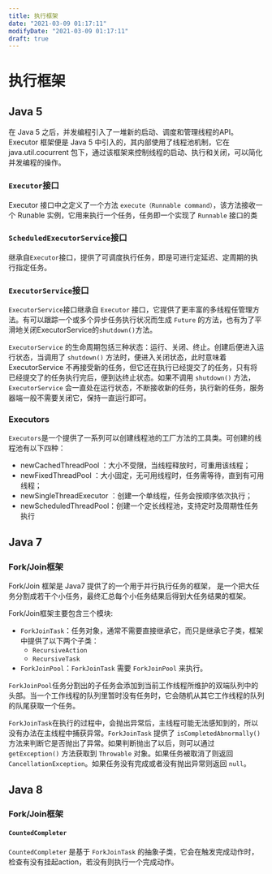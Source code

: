 ```yaml
---
title: 执行框架
date: "2021-03-09 01:17:11"
modifyDate: "2021-03-09 01:17:11"
draft: true
---
```


# 执行框架

## Java 5 

在 Java 5 之后，并发编程引入了一堆新的启动、调度和管理线程的API。Executor 框架便是 Java 5 中引入的，其内部使用了线程池机制，它在 java.util.cocurrent 包下，通过该框架来控制线程的启动、执行和关闭，可以简化并发编程的操作。

### `Executor`接口

Executor 接口中之定义了一个方法 `execute（Runnable command）`，该方法接收一个 Runable 实例，它用来执行一个任务，任务即一个实现了 `Runnable` 接口的类

### `ScheduledExecutorService`接口

继承自`Executor`接口，提供了可调度执行任务，即是可进行定延迟、定周期的执行指定任务。


### `ExecutorService`接口

`ExecutorService`接口继承自 `Executor` 接口，它提供了更丰富的多线程任管理方法。有可以跟踪一个或多个异步任务执行状况而生成 `Future` 的方法，也有为了平滑地关闭ExecutorService的`shutdown()`方法。

`ExecutorService` 的生命周期包括三种状态：运行、关闭、终止。创建后便进入运行状态，当调用了 `shutdown()` 方法时，便进入关闭状态，此时意味着 ExecutorService 不再接受新的任务，但它还在执行已经提交了的任务，只有将已经提交了的任务执行完后，便到达终止状态。如果不调用 `shutdown()` 方法，`ExecutorService` 会一直处在运行状态，不断接收新的任务，执行新的任务，服务器端一般不需要关闭它，保持一直运行即可。

### Executors

`Executors`是一个提供了一系列可以创建线程池的工厂方法的工具类。可创建的线程池有以下四种：

- newCachedThreadPool ：大小不受限，当线程释放时，可重用该线程；
- newFixedThreadPool ：大小固定，无可用线程时，任务需等待，直到有可用线程；
- newSingleThreadExecutor ：创建一个单线程，任务会按顺序依次执行；
- newScheduledThreadPool：创建一个定长线程池，支持定时及周期性任务执行

## Java 7

### Fork/Join框架

Fork/Join 框架是 Java7 提供了的一个用于并行执行任务的框架， 是一个把大任务分割成若干个小任务，最终汇总每个小任务结果后得到大任务结果的框架。

Fork/Join框架主要包含三个模块:
- `ForkJoinTask`：任务对象，通常不需要直接继承它，而只是继承它子类，框架中提供了以下两个子类：
    - `RecursiveAction`
    - `RecursiveTask`
- `ForkJoinPool`：`ForkJoinTask` 需要 `ForkJoinPool` 来执行。

`ForkJoinPool`任务分割出的子任务会添加到当前工作线程所维护的双端队列中的头部。当一个工作线程的队列里暂时没有任务时，它会随机从其它工作线程的队列的队尾获取一个任务。

`ForkJoinTask`在执行的过程中，会抛出异常后，主线程可能无法感知到的，所以没有办法在主线程中捕获异常。`ForkJoinTask` 提供了 `isCompletedAbnormally()` 方法来判断它是否抛出了异常。如果判断抛出了以后，则可以通过 `getException()` 方法获取到 `Throwable` 对象。如果任务被取消了则返回 `CancellationException`。如果任务没有完成或者没有抛出异常则返回 `null`。

## Java 8

### Fork/Join框架

#### `CountedCompleter`

`CountedCompleter` 是基于 `ForkJoinTask` 的抽象子类，它会在触发完成动作时，检查有没有挂起action，若没有则执行一个完成动作。
